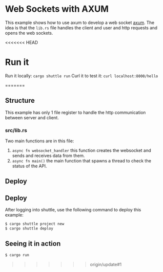 # Web Sockets with AXUM 
This example shows how to use axum to develop a web socket [axum](https://docs.rs/axum/0.1.1/axum/ws/index.html).
The idea is that the `lib.rs` file handles the client and user and http requests and opens the web sockets.

<<<<<<< HEAD
# Run it
Run it locally: `cargo shuttle run`
Curl it to test it: `curl localhost:8000/hello`

=======
## Structure
This example has only 1 file register to handle the http communication between server and client.

### src/lib.rs
Two main functions are in this file:
1.  `async fn websocket_handler` this function creates the websocket and sends and receives data from them.
2. `async fn main()` the main function that spawns a thread to check the status of the API.

## Deploy 

## Deploy
After logging into shuttle, use the following command to deploy this example:

```sh
$ cargo shuttle project new
$ cargo shuttle deploy
```

## Seeing it in action

```sh
$ cargo run
```
>>>>>>> origin/update#1



